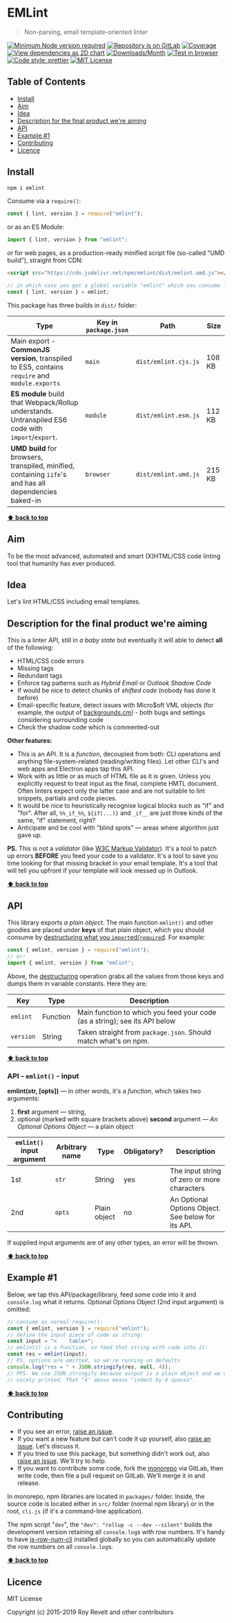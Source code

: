 # EMLint

> Non-parsing, email template-oriented linter

[![Minimum Node version required][node-img]][node-url]
[![Repository is on GitLab][gitlab-img]][gitlab-url]
[![Coverage][cov-img]][cov-url]
[![View dependencies as 2D chart][deps2d-img]][deps2d-url]
[![Downloads/Month][downloads-img]][downloads-url]
[![Test in browser][runkit-img]][runkit-url]
[![Code style: prettier][prettier-img]][prettier-url]
[![MIT License][license-img]][license-url]

## Table of Contents

- [Install](#install)
- [Aim](#aim)
- [Idea](#idea)
- [Description for the final product we're aiming](#description-for-the-final-product-were-aiming)
- [API](#api)
- [Example #1](#example-1)
- [Contributing](#contributing)
- [Licence](#licence)

## Install

```bash
npm i emlint
```

Consume via a `require()`:

```js
const { lint, version } = require("emlint");
```

or as an ES Module:

```js
import { lint, version } from "emlint";
```

or for web pages, as a production-ready minified script file (so-called "UMD build"), straight from CDN:

```html
<script src="https://cdn.jsdelivr.net/npm/emlint/dist/emlint.umd.js"></script>
```

```js
// in which case you get a global variable "emlint" which you consume like this:
const { lint, version } = emlint;
```

This package has three builds in `dist/` folder:

| Type                                                                                                    | Key in `package.json` | Path                 | Size   |
| ------------------------------------------------------------------------------------------------------- | --------------------- | -------------------- | ------ |
| Main export - **CommonJS version**, transpiled to ES5, contains `require` and `module.exports`          | `main`                | `dist/emlint.cjs.js` | 108 KB |
| **ES module** build that Webpack/Rollup understands. Untranspiled ES6 code with `import`/`export`.      | `module`              | `dist/emlint.esm.js` | 112 KB |
| **UMD build** for browsers, transpiled, minified, containing `iife`'s and has all dependencies baked-in | `browser`             | `dist/emlint.umd.js` | 215 KB |

**[⬆ back to top](#)**

## Aim

To be the most advanced, automated and smart (X)HTML/CSS code linting tool that humanity has ever produced.

## Idea

Let's lint HTML/CSS including email templates.

## Description for the final product we're aiming

This is a linter API, still in _a baby state_ but eventually it will able to detect **all** of the following:

- HTML/CSS code errors
- Missing tags
- Redundant tags
- Enforce tag patterns such as _Hybrid Email_ or _Outlook Shadow Code_
- If would be nice to detect chunks of _shifted code_ (nobody has done it before)
- Email-specific feature, detect issues with Micro\$oft VML objects (for example, the output of [backgrounds.cm](https://backgrounds.cm)) - both bugs and settings considering surrounding code
- Check the shadow code which is commented-out

**Other features:**

- This is an API. It is a _function_, decoupled from both: CLI operations and anything file-system-related (reading/writing files). Let other CLI's and web apps and Electron apps tap this API.
- Work with as little or as much of HTML file as it is given. Unless you explicitly request to treat input as the final, complete HMTL document. Often linters expect only the latter case and are not suitable to lint snippets, partials and code pieces.
- It would be nice to heuristically recognise logical blocks such as "if" and "for". After all, `%%_if_%%`, `${if(...)}` and `_if__` are just three kinds of the same, "if" statement, right?
- Anticipate and be cool with "blind spots" — areas where algorithm just gave up.

**PS.** This is not a _validator_ (like [W3C Markup Validator](https://validator.w3.org)). It's a tool to patch up errors **BEFORE** you feed your code to a validator. It's a tool to save you time looking for that missing bracket in your email template. It's a tool that will tell you upfront if your template will look messed up in Outlook.

**[⬆ back to top](#)**

## API

This library exports _a plain object_. The main function `emlint()` and other goodies are placed under **keys** of that plain object, which you should consume by [destructuring what you `import`ed/`require`d](https://developer.mozilla.org/en-US/docs/Web/JavaScript/Reference/Operators/Destructuring_assignment). For example:

```js
const { emlint, version } = require("emlint");
// or:
import { emlint, version } from "emlint";
```

Above, the [destructuring](https://developer.mozilla.org/en-US/docs/Web/JavaScript/Reference/Operators/Destructuring_assignment) operation grabs all the values from those keys and dumps them in variable constants. Here they are:

| Key       | Type     | Description                                                                |
| --------- | -------- | -------------------------------------------------------------------------- |
| `emlint`  | Function | Main function to which you feed your code (as a string); see its API below |
| `version` | String   | Taken straight from `package.json`. Should match what's on npm.            |

**[⬆ back to top](#)**

### API - `emlint()` - input

**emlint(str, \[opts])** — in other words, it's a _function_, which takes two arguments:

1. **first** argument — string,
2. optional (marked with square brackets above) **second** argument — _An Optional Options Object_ — a plain object

| `emlint()` input argument | Arbitrary name | Type         | Obligatory? | Description                                        |
| ------------------------- | -------------- | ------------ | ----------- | -------------------------------------------------- |
| 1st                       | `str`          | String       | yes         | The input string of zero or more characters        |
| 2nd                       | `opts`         | Plain object | no          | An Optional Options Object. See below for its API. |

If supplied input arguments are of any other types, an error will be thrown.

**[⬆ back to top](#)**

## Example #1

Below, we tap this API/package/library, feed some code into it and `console.log` what it returns. Optional Options Object (2nd input argument) is omitted:

```js
// consume as normal require():
const { emlint, version } = require("emlint");
// define the input piece of code as string:
const input = "<    table>";
// emlint() is a function, so feed that string with code into it:
const res = emlint(input);
// PS. options are omitted, so we're running on defaults
console.log("res = " + JSON.stringify(res, null, 4));
// PPS. We use JSON.stringify because output is a plain object and we want it
// nicely printed. That "4" above means "indent by 4 spaces".
```

**[⬆ back to top](#)**

## Contributing

- If you see an error, [raise an issue](<https://gitlab.com/codsen/codsen/issues/new?issue[title]=emlint%20package%20-%20put%20title%20here&issue[description]=**Which%20package%20is%20this%20issue%20for**%3A%20%0Aemlint%0A%0A**Describe%20the%20issue%20(if%20necessary)**%3A%20%0A%0A%0A%2Fassign%20%40revelt>).
- If you want a new feature but can't code it up yourself, also [raise an issue](<https://gitlab.com/codsen/codsen/issues/new?issue[title]=emlint%20package%20-%20put%20title%20here&issue[description]=**Which%20package%20is%20this%20issue%20for**%3A%20%0Aemlint%0A%0A**Describe%20the%20issue%20(if%20necessary)**%3A%20%0A%0A%0A%2Fassign%20%40revelt>). Let's discuss it.
- If you tried to use this package, but something didn't work out, also [raise an issue](<https://gitlab.com/codsen/codsen/issues/new?issue[title]=emlint%20package%20-%20put%20title%20here&issue[description]=**Which%20package%20is%20this%20issue%20for**%3A%20%0Aemlint%0A%0A**Describe%20the%20issue%20(if%20necessary)**%3A%20%0A%0A%0A%2Fassign%20%40revelt>). We'll try to help.
- If you want to contribute some code, fork the [monorepo](https://gitlab.com/codsen/codsen/) via GitLab, then write code, then file a pull request on GitLab. We'll merge it in and release.

In monorepo, npm libraries are located in `packages/` folder. Inside, the source code is located either in `src/` folder (normal npm library) or in the root, `cli.js` (if it's a command-line application).

The npm script "`dev`", the `"dev": "rollup -c --dev --silent"` builds the development version retaining all `console.log`s with row numbers. It's handy to have [js-row-num-cli](https://www.npmjs.com/package/js-row-num-cli) installed globally so you can automatically update the row numbers on all `console.log`s.

**[⬆ back to top](#)**

## Licence

MIT License

Copyright (c) 2015-2019 Roy Revelt and other contributors

[node-img]: https://img.shields.io/node/v/emlint.svg?style=flat-square&label=works%20on%20node
[node-url]: https://www.npmjs.com/package/emlint
[gitlab-img]: https://img.shields.io/badge/repo-on%20GitLab-brightgreen.svg?style=flat-square
[gitlab-url]: https://gitlab.com/codsen/codsen/tree/master/packages/emlint
[cov-img]: https://img.shields.io/badge/coverage-88.17%25-brightgreen.svg?style=flat-square
[cov-url]: https://gitlab.com/codsen/codsen/tree/master/packages/emlint
[deps2d-img]: https://img.shields.io/badge/deps%20in%202D-see_here-08f0fd.svg?style=flat-square
[deps2d-url]: http://npm.anvaka.com/#/view/2d/emlint
[downloads-img]: https://img.shields.io/npm/dm/emlint.svg?style=flat-square
[downloads-url]: https://npmcharts.com/compare/emlint
[runkit-img]: https://img.shields.io/badge/runkit-test_in_browser-a853ff.svg?style=flat-square
[runkit-url]: https://npm.runkit.com/emlint
[prettier-img]: https://img.shields.io/badge/code_style-prettier-ff69b4.svg?style=flat-square
[prettier-url]: https://prettier.io
[license-img]: https://img.shields.io/badge/licence-MIT-51c838.svg?style=flat-square
[license-url]: https://gitlab.com/codsen/codsen/blob/master/LICENSE
